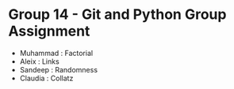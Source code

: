 # Group 14 - Git and Python Group Assignment

 * Muhammad : Factorial
 * Aleix : Links
 * Sandeep : Randomness
 * Claudia : Collatz
